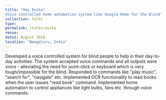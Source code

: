 ```yaml
---
title: "Hey Avika!
Voice controlled home automation system like Google Home for the blind"
collection: talks
type: 
permalink: /talks/avika
venue: 
date1: August 2018 
location: "Bengaluru, India"
---
```


Developed a voice controlled system for blind people to help in their day-to-day activities.
The system accepted voice commands and all outputs were voice - alleviating the need
for point-click or keyboard which is very tough/impossible for the blind. Responded to commands like "play music", "search for", "navigate" etc. Implemented OCR functionality to read books when the user issues "read book"
command. Implemented home automation to control appliances like light bulbs, fans etc. through voice commands.